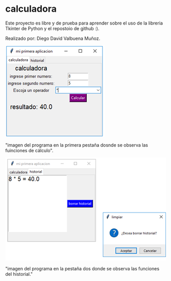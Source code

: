 # calculadora
Este proyecto es libre y de prueba para  aprender sobre el uso de la libreria Tkinter de Python y el repostoio de github :).

Realizado por:
Diego David Valbuena  Muñoz.

![GitHub Logo](/calculadora/imagen_calculadora_1.png)

"imagen del programa en la primera pestaña dosnde se observa las fuinciones de cálculo".

![GitHub Logo](/calculadora/imagen_calculadora_2.png)

"imagen del programa en la pestaña dos donde se observa las funciones del historial."
